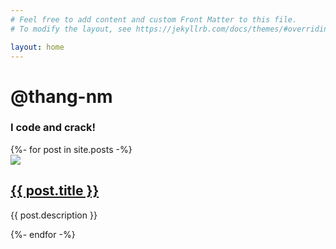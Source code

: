 ```yaml
---
# Feel free to add content and custom Front Matter to this file.
# To modify the layout, see https://jekyllrb.com/docs/themes/#overriding-theme-defaults

layout: home
---
```


<div class="home">
  <div class="info">
    <h1 class="title">@thang-nm</h1>
    <h3>I code and crack!</h3>
  </div>

  <div class="masonry">
    {%- for post in site.posts -%}
      <div class="article">
        <div class="thumb">
          <a class="post-link" href="{{ post.url | relative_url }}">
            <img src="{{ post.thumbnail }}">
          </a>
        </div>
        <a class="post-link" href="{{ post.url | relative_url }}">
          <h2 class="title">{{ post.title }}</h2>
        </a>
        <p class="description">{{ post.description }}</p>
      </div>
    {%- endfor -%}
  </div>
</div>

<script type="text/javascript" src="/assets/js/jquery-3.4.1.min.js"></script>
<script type="text/javascript" src="/assets/js/macy.js"></script>
<script type="text/javascript" src="/assets/js/script.js"></script>
